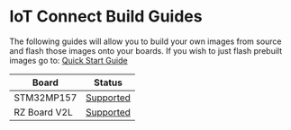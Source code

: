 # IoT Connect Build Guides

The following guides will allow you to build your own images from source and flash those images onto your boards. If you wish to just flash prebuilt images go to: [Quick Start Guide](../Quickstart/README.md)

| Board        | Status                              |
|--------------|-------------------------------------|
| STM32MP157   | [Supported](./STM32MP157/README.md) |
| RZ Board V2L | [Supported](./RZBoardV2L/README.md) |